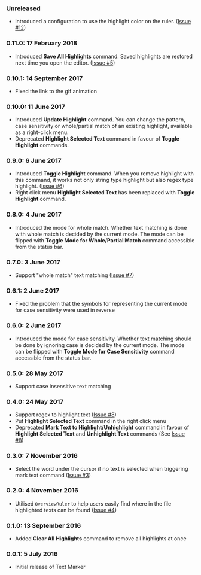 
### Unreleased

* Introduced a configuration to use the highlight color on the ruler. ([Issue #12](https://github.com/ryu1kn/vscode-text-marker/issues/12))

### 0.11.0: 17 February 2018

* Introduced **Save All Highlights** command. Saved highlights are restored next time you open the editor. ([Issue #5](https://github.com/ryu1kn/vscode-text-marker/issues/5))

### 0.10.1: 14 September 2017

* Fixed the link to the gif animation

### 0.10.0: 11 June 2017

* Introduced **Update Highlight** command. You can change the pattern, case sensitivity or whole/partial match of an existing highlight, available as a right-click menu.
* Deprecated **Highlight Selected Text** command in favour of **Toggle Highlight** commands.

### 0.9.0: 6 June 2017

* Introduced **Toggle Highlight** command. When you remove highlight with this command, it works not only string type highlight but also regex type highlight. ([Issue #6](https://github.com/ryu1kn/vscode-text-marker/issues/6))
* Right click menu **Highlight Selected Text** has been replaced with **Toggle Highlight** command.

### 0.8.0: 4 June 2017

* Introduced the mode for whole match. Whether text matching is done with whole match is decided by the current mode.
  The mode can be flipped with **Toggle Mode for Whole/Partial Match** command accessible from the status bar.

### 0.7.0: 3 June 2017

* Support "whole match" text matching ([Issue #7](https://github.com/ryu1kn/vscode-text-marker/issues/7))

### 0.6.1: 2 June 2017

* Fixed the problem that the symbols for representing the current mode for case sensitivity were used in reverse

### 0.6.0: 2 June 2017

* Introduced the mode for case sensitivity. Whether text matching should be done by ignoring case is decided by the current mode.
  The mode can be flipped with **Toggle Mode for Case Sensitivity** command accessible from the status bar.

### 0.5.0: 28 May 2017

* Support case insensitive text matching

### 0.4.0: 24 May 2017

* Support regex to highlight text ([Issue #8](https://github.com/ryu1kn/vscode-text-marker/issues/8))
* Put **Highlight Selected Text** command in the right click menu
* Deprecated **Mark Text to Highlight/Unhighlight** command in favour of **Highlight Selected Text** and **Unhighlight Text** commands (See [Issue #8](https://github.com/ryu1kn/vscode-text-marker/issues/8))

### 0.3.0: 7 November 2016

* Select the word under the cursor if no text is selected when triggering mark text command ([Issue #3](https://github.com/ryu1kn/vscode-text-marker/issues/3))

### 0.2.0: 4 November 2016

* Utilised `OverviewRuler` to help users easily find where in the file highlighted texts can be found ([Issue #4](https://github.com/ryu1kn/vscode-text-marker/issues/4))

### 0.1.0: 13 September 2016

* Added **Clear All Highlights** command to remove all highlights at once

### 0.0.1: 5 July 2016

* Initial release of Text Marker
